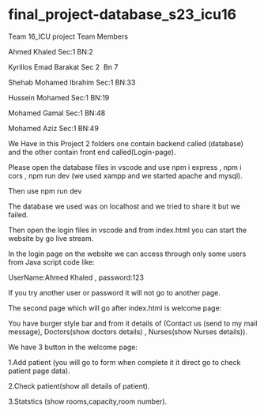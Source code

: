 # final_project-database_s23_icu16
Team 16_ICU project
Team Members

Ahmed Khaled              Sec:1   BN:2


Kyrillos Emad Barakat     Sec 2   Bn 7


Shehab Mohamed Ibrahim   Sec:1    BN:33


Hussein Mohamed          Sec:1    BN:19


Mohamed Gamal            Sec:1    BN:48


Mohamed Aziz          Sec:1    BN:49


We Have in this Project 2 folders one contain backend called (database)
and the other contain front end  called(Login-page).


Please open the database files in vscode and use npm i express , npm i cors , npm run dev (we used xampp and we started apache and mysql).


Then use npm run dev 


The database we used was on localhost and we tried to share it but we failed.

Then open the login files in vscode and from index.html you can start the website by go live stream.


In the login page on the website we can access through only some users from Java script code like: 

UserName:Ahmed Khaled , password:123


If you try another user or password it will not go to another page.


The second page which will go after index.html is welcome page:


You have burger style bar and from it details of (Contact us (send to my mail message), Doctors(show doctors details) , Nurses(show Nurses details)).

We have 3 button in the welcome page:


1.Add patient (you will go to form when complete it it direct go to check patient page data).


2.Check patient(show all details of patient).


3.Statstics (show rooms,capacity,room number).

